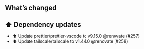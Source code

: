 ## What’s changed
## ⬆️ Dependency updates

- ⬆️ Update prettier/prettier-vscode to v9.15.0 @renovate (#257)
- ⬆️ Update tailscale/tailscale to v1.44.0 @renovate (#258)
